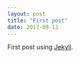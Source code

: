 ```yaml
---
layout: post
title: "First post"
date: 2017-09-13
---
```


First post using [Jekyll](http://jekyllrb.com).
